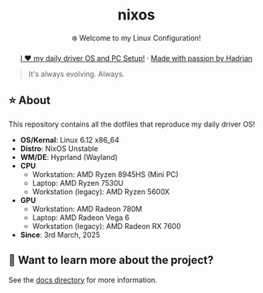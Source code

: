 <div align="center">
  <h1 align="center">nixos</h3>
  <p align="center">
    ❄️ Welcome to my Linux Configuration! 
    <br />
    <br />
    <a href="https://hadrian.cc">I ❤️ my daily driver OS and PC Setup!</a>
    ·
    <a href="https://hadrian.cc">Made with passion by Hadrian</a>
  </p>
</div>

> It's always evolving. Always. 

## ⭐ About
This repository contains all the dotfiles that reproduce my daily driver OS!
- **OS/Kernal**: Linux 6.12 x86_64
- **Distro**: NixOS Unstable
- **WM/DE**: Hyprland (Wayland)
- **CPU**
  - Workstation: AMD Ryzen 8945HS (Mini PC)
  - Laptop: AMD Ryzen 7530U
  - Workstation (legacy): AMD Ryzen 5600X
- **GPU**
  - Workstation: AMD Radeon 780M
  - Laptop: AMD Radeon Vega 6
  - Workstation (legacy): AMD Radeon RX 7600
- **Since**: 3rd March, 2025

## 📑 Want to learn more about the project?
See the [docs directory](docs) for more information.
